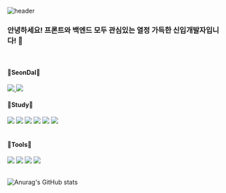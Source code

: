 ![header](https://capsule-render.vercel.app/api?type=waving&color=F0CA61&height=300&section=header&text=Hello%20Welcome&fontSize=90&fontColor=fff)

### 안녕하세요! 프론트와 백엔드 모두 관심있는 열정 가득한 신입개발자입니다! 👋

<!--
**IumSungEnu/IumSungEnu** is a ✨ _special_ ✨ repository because its `README.md` (this file) appears on your GitHub profile.

Here are some ideas to get you started:

- 🔭 I’m currently working on ...
- 🌱 I’m currently learning ...
- 👯 I’m looking to collaborate on ...
- 🤔 I’m looking for help with ...
- 💬 Ask me about ...
- 📫 How to reach me: ...
- 😄 Pronouns: ...
- ⚡ Fun fact: ...
-->
<br>
<h4>🔭SeonDal🔭</h4>
  <a href="https://github.com/IumSungEnu"><img src="https://hits.seeyoufarm.com/api/count/incr/badge.svg?url=https://hits.seeyoufarm.com/api/count/incr/badge.svg?url=https%3A%2F%2Fgithub.com%2FIumSungEnu&count_bg=%2379C83D&title_bg=%23555555&icon=&icon_color=%23E7E7E7&title=hits&edge_flat=false)"/>     </a>
  <a href="https://act7248.tistory.com/"><img src="https://img.shields.io/badge/tistory-000000?style=flat-square&logo=Blogger&logoColor=white"/></a>
  
<br>

<h4>🍒Study🍒</h4>
<div>
  <a><img src="https://img.shields.io/badge/html-E34F26?style=flat-square&logo=html5&logoColor=white"/></a>
  <a><img src="https://img.shields.io/badge/css-1572B6?style=flat-square&logo=css3&logoColor=white"/></a>
  <a><img src="https://img.shields.io/badge/java-000000?style=flat-square&logo=Blogger&logoColor=white"/></a>
  <a><img src="https://img.shields.io/badge/java script-F7DF1E?style=flat-square&logo=javascript&logoColor=white"/></a>
  <a><img src="https://img.shields.io/badge/spring-6DB33F?style=flat-square&logo=spring&logoColor=white"/></a>
  <a><img src="https://img.shields.io/badge/spring boot-6DB33F?style=flat-square&logo=springboot&logoColor=white"/></a>
</div>

<br>

<h4>🌱Tools🌱</h4>
<div>
  <a><img src="https://img.shields.io/badge/Intellij-C71D23?style=flat-square&logo=intellijidea&logoColor=white"/></a> 
  <a><img src="https://img.shields.io/badge/git-000000?style=flat-square&logo=github&logoColor=white"/></a>
  <a><img src="https://img.shields.io/badge/Visual Studio Code-1572B6?style=flat-square&logo=Visual Studio Code&logoColor=white"/></a>
  <a><img src="https://img.shields.io/badge/eclipse-2C2255?style=flat-square&logo=eclipseide&logoColor=white"/></a>
</div>

<br>

![Anurag's GitHub stats](https://github-readme-stats.vercel.app/api?username=IumSungEnu&show_icons=true&theme=buefy)
